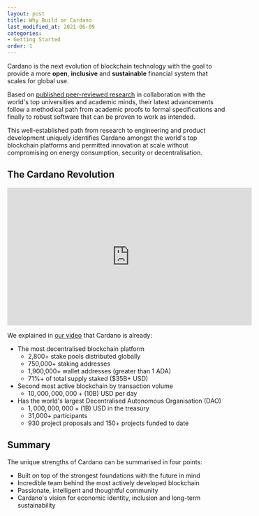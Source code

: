 ```yaml
---
layout: post
title: Why Build on Cardano
last_modified_at: 2021-06-09
categories:
- Getting Started
order: 1
---
```


Cardano is the next evolution of blockchain technology with the goal
to provide a more **open**, **inclusive** and **sustainable** 
financial system that scales for global use. 

Based on [published peer-reviewed research](https://iohk.io/en/research/library/) in collaboration with the world's top universities and academic minds, their latest advancements follow a methodical path from academic proofs to formal specifications and finally to robust software that can be proven to work as intended. 

This well-established path from research to engineering and product development uniquely identifies Cardano amongst the world's top blockchain platforms and permitted innovation at scale without compromising on energy consumption, security or decentralisation.

## The Cardano Revolution

<iframe width="560" height="315" src="https://www.youtube.com/embed/sM0_V53_kGo" title="YouTube video player" frameborder="0" allow="accelerometer; autoplay; clipboard-write; encrypted-media; gyroscope; picture-in-picture" allowfullscreen></iframe>

We explained in [our video](https://www.youtube.com/watch?v=sM0_V53_kGo) that Cardano is already:
 - The most decentralised blockchain platform 
   - 2,800+ <a class='tooltips tooltipstered' data-tooltip-content='Stake pools in Cardano are the equivalent of mining pools in traditional proof-of-work blockchains'>stake pools</a> distributed globally
   - 750,000+ staking addresses
   - 1,900,000+ wallet addresses (greater than 1 ADA)
   - 71%+ of total supply staked ($35B+ USD)
 - Second most active blockchain by transaction volume
   - $10,000,000,000+ ($10B) USD per day
 - Has the world's largest Decentralised Autonomous Organisation (DAO)
   - $1,000,000,000+ ($1B) USD in the treasury
   - 31,000+ participants
   - 930 project proposals and 150+ projects funded to date

## Summary

The unique strengths of Cardano can be summarised in four points:
 - Built on top of the strongest foundations with the future in mind
 - Incredible team behind the most actively developed blockchain
 - Passionate, intelligent and thoughtful community
 - Cardano's vision for economic identity, inclusion and long-term sustainability
